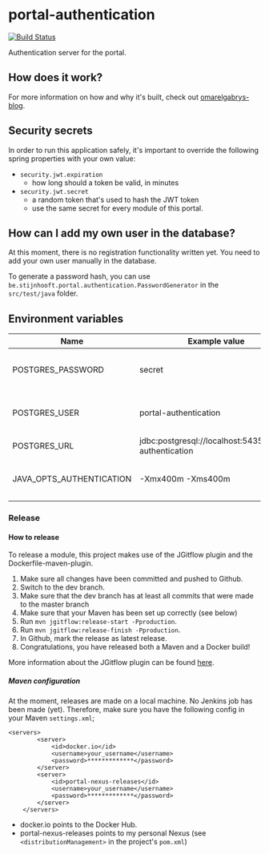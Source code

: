 # portal-authentication
[![Build Status](https://server.stijnhooft.be/jenkins/buildStatus/icon?job=portal-authentication/master)](https://server.stijnhooft.be/jenkins/job/portal-authentication/master)

Authentication server for the portal.

## How does it work?
For more information on how and why it's built, check out [omarelgabrys-blog](https://medium.com/omarelgabrys-blog/microservices-with-spring-boot-authentication-with-jwt-part-3-fafc9d7187e8).

## Security secrets
In order to run this application safely, it's important to override the following spring properties with your own value:
* `security.jwt.expiration`
    * how long should a token be valid, in minutes
* `security.jwt.secret`
    * a random token that's used to hash the JWT token
    * use the same secret for every module of this portal.

## How can I add my own user in the database?
At this moment, there is no registration functionality written yet.
You need to add your own user manually in the database.

To generate a password hash, you can use `be.stijnhooft.portal.authentication.PasswordGenerator` in the `src/test/java` folder. 

## Environment variables
| Name | Example value | Description | Required? |
| ---- | ------------- | ----------- | -------- |
| POSTGRES_PASSWORD | secret | Password to log in to the database | required
| POSTGRES_USER | portal-authentication | Username to log in to the database | required
| POSTGRES_URL | jdbc:postgresql://localhost:5435/portal-authentication | Url of the database | required
| JAVA_OPTS_AUTHENTICATION | -Xmx400m -Xms400m | Java opts you want to pass to the JVM | optional

### Release
#### How to release
To release a module, this project makes use of the JGitflow plugin and the Dockerfile-maven-plugin.

1. Make sure all changes have been committed and pushed to Github.
1. Switch to the dev branch.
1. Make sure that the dev branch has at least all commits that were made to the master branch
1. Make sure that your Maven has been set up correctly (see below)
1. Run `mvn jgitflow:release-start -Pproduction`.
1. Run `mvn jgitflow:release-finish -Pproduction`.
1. In Github, mark the release as latest release.
1. Congratulations, you have released both a Maven and a Docker build!

More information about the JGitflow plugin can be found [here](https://gist.github.com/lemiorhan/97b4f827c08aed58a9d8).

##### Maven configuration
At the moment, releases are made on a local machine. No Jenkins job has been made (yet).
Therefore, make sure you have the following config in your Maven `settings.xml`;

````$xml
<servers>
		<server>
			<id>docker.io</id>
			<username>your_username</username>
			<password>*************</password>
		</server>
		<server>
			<id>portal-nexus-releases</id>
			<username>your_username</username>
            <password>*************</password>
		</server>
	</servers>
````
* docker.io points to the Docker Hub.
* portal-nexus-releases points to my personal Nexus (see `<distributionManagement>` in the project's `pom.xml`)
